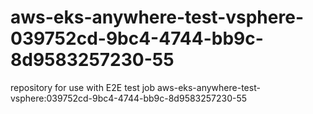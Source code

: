 # aws-eks-anywhere-test-vsphere-039752cd-9bc4-4744-bb9c-8d9583257230-55
repository for use with E2E test job aws-eks-anywhere-test-vsphere:039752cd-9bc4-4744-bb9c-8d9583257230-55
